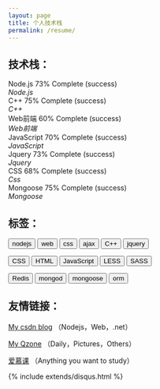 ```yaml
---
layout: page
title: 个人技术栈
permalink: /resume/
---
```


<div class="read">
<h2>技术栈：</h2>
<div class='row'>
    <div class='col-xs-8'>
        <div class='progress'>
            <div class='progress-bar progress-bar-success' role='progressbar' aria-valuenow='80' aria-valuemin='0' aria-valuemax='100' style='width: 73%'>
                <span>Node.js</span>
                <span class='sr-only'>73% Complete (success)</span>
            </div>
        </div>
    </div>
    <div class='col-sm-2'>
        <em>Node.js</em>
    </div>
</div>


<div class='row'>
    <div class='col-xs-8'>
        <div class='progress'>
            <div class='progress-bar progress-bar-success' role='progressbar' aria-valuenow='80' aria-valuemin='0' aria-valuemax='100' style='width: 75%'>
                <span>C++</span>
                <span class='sr-only'>75% Complete (success)</span>
            </div>
        </div>
    </div>
    <div class='col-sm-2'>
        <em>C++</em>
    </div>
</div>


<div class='row'>
    <div class='col-xs-8'>
        <div class='progress'>
            <div class='progress-bar progress-bar-success' role='progressbar' aria-valuenow='80' aria-valuemin='0' aria-valuemax='100' style='width: 60%'>
                <span>Web前端</span>
                <span class='sr-only'>60% Complete (success)</span>
            </div>
        </div>
    </div>
    <div class='col-sm-2'>
        <em>Web前端</em>
    </div>
</div>


<div class='row'>
    <div class='col-xs-8'>
        <div class='progress'>
            <div class='progress-bar progress-bar-success' role='progressbar' aria-valuenow='80' aria-valuemin='0' aria-valuemax='100' style='width: 70%'>
                <span>JavaScript</span>
                <span class='sr-only'>70% Complete (success)</span>
            </div>
        </div>
    </div>
    <div class='col-sm-2'>
        <em>JavaScript</em>
    </div>
</div>

<div class='row'>
    <div class='col-xs-8'>
        <div class='progress'>
            <div class='progress-bar progress-bar-success' role='progressbar' aria-valuenow='80' aria-valuemin='0' aria-valuemax='100' style='width: 73%'>
                <span>Jquery</span>
                <span class='sr-only'>73% Complete (success)</span>
            </div>
        </div>
    </div>
    <div class='col-sm-2'>
        <em>Jquery</em>
    </div>
</div>

<div class='row'>
    <div class='col-xs-8'>
        <div class='progress'>
            <div class='progress-bar progress-bar-success' role='progressbar' aria-valuenow='80' aria-valuemin='0' aria-valuemax='100' style='width: 68%'>
                <span>CSS</span>
                <span class='sr-only'>68% Complete (success)</span>
            </div>
        </div>
    </div>
    <div class='col-sm-2'>
        <em>Css</em>
    </div>
</div>

<div class='row'>
    <div class='col-xs-8'>
        <div class='progress'>
            <div class='progress-bar progress-bar-success' role='progressbar' aria-valuenow='80' aria-valuemin='0' aria-valuemax='100' style='width: 75%'>
                <span>Mongoose</span>
                <span class='sr-only'>75% Complete (success)</span>
            </div>
        </div>
    </div>
    <div class='col-sm-2'>
        <em>Mongoose</em>
    </div>
</div>

<h2>标签：</h2>

<p>
    <button class='btn btn-default btn-sm'>nodejs</button>
    <button class='btn btn-default btn-sm'>web</button>
    <button class='btn btn-default btn-xs'>css</button>
    <button class='btn btn-default btn-sm'>ajax</button>
    <button class='btn btn-default btn-xs'>C++</button>
    <button class='btn btn-default btn-xs'>jquery</button>
</p>

<p>
    <button class='btn btn-default btn-sm'>CSS</button>
    <button class='btn btn-default btn-sm'>HTML</button>
    <button class='btn btn-default btn-xs'>JavaScript</button>
    <button class='btn btn-default btn-sm'>LESS</button>
    <button class='btn btn-default btn-sm'>SASS</button>
</p>

<p>
    <button class='btn btn-default btn-sm'>Redis</button>
    <button class='btn btn-default btn-sm'>mongod</button>
    <button class='btn btn-default btn-xs'>mongoose</button>
    <button class='btn btn-default btn-xs'>orm</button>
</p>

<h2>友情链接：</h2>
<p>
	<a href="http://blog.csdn.net/shinepan">My csdn blog</a> <span>（Nodejs，Web，.net）</span>
</p>
<p>
	<a href="http://user.qzone.qq.com/574273250">My Qzone</a> <span>（Daily，Pictures，Others）</span>
</p>
<p>
    <a href="http://www.imooc.com">爱慕课</a> <span>（Anything you want to study）</span>
</p>
{% include extends/disqus.html %}
</div>
